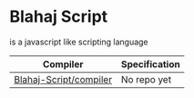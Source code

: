 # Blahaj Script
is a javascript like scripting language

Compiler | Specification
---|---
[Blahaj-Script/compiler](https://github.com/blahajscript/compiler) | No repo yet
